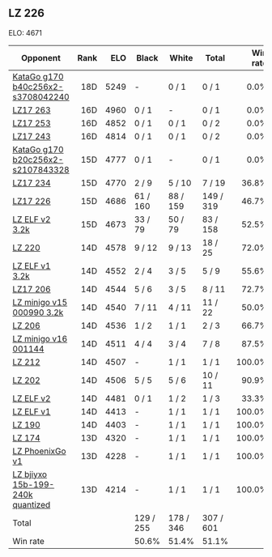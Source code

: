 ## LZ 226 ##

ELO: 4671

Opponent | Rank | ELO | Black | White | Total | Win rate
---------|-----:|----:|-------|-------|-------|-------:
[KataGo g170 b40c256x2-s3708042240](KataGo%20g170%20b40c256x2-s3708042240.md) | 18D | 5249 | - | 0 / 1 | 0 / 1 | 0.0%
[LZ17 263](LZ17%20263.md) | 16D | 4960 | 0 / 1 | - | 0 / 1 | 0.0%
[LZ17 253](LZ17%20253.md) | 16D | 4852 | 0 / 1 | 0 / 1 | 0 / 2 | 0.0%
[LZ17 243](LZ17%20243.md) | 16D | 4814 | 0 / 1 | 0 / 1 | 0 / 2 | 0.0%
[KataGo g170 b20c256x2-s2107843328](KataGo%20g170%20b20c256x2-s2107843328.md) | 15D | 4777 | 0 / 1 | - | 0 / 1 | 0.0%
[LZ17 234](LZ17%20234.md) | 15D | 4770 | 2 / 9 | 5 / 10 | 7 / 19 | 36.8%
[LZ17 226](LZ17%20226.md) | 15D | 4686 | 61 / 160 | 88 / 159 | 149 / 319 | 46.7%
[LZ ELF v2 3.2k](LZ%20ELF%20v2%203.2k.md) | 15D | 4673 | 33 / 79 | 50 / 79 | 83 / 158 | 52.5%
[LZ 220](LZ%20220.md) | 14D | 4578 | 9 / 12 | 9 / 13 | 18 / 25 | 72.0%
[LZ ELF v1 3.2k](LZ%20ELF%20v1%203.2k.md) | 14D | 4552 | 2 / 4 | 3 / 5 | 5 / 9 | 55.6%
[LZ17 206](LZ17%20206.md) | 14D | 4544 | 5 / 6 | 3 / 5 | 8 / 11 | 72.7%
[LZ minigo v15 000990 3.2k](LZ%20minigo%20v15%20000990%203.2k.md) | 14D | 4540 | 7 / 11 | 4 / 11 | 11 / 22 | 50.0%
[LZ 206](LZ%20206.md) | 14D | 4536 | 1 / 2 | 1 / 1 | 2 / 3 | 66.7%
[LZ minigo v16 001144](LZ%20minigo%20v16%20001144.md) | 14D | 4511 | 4 / 4 | 3 / 4 | 7 / 8 | 87.5%
[LZ 212](LZ%20212.md) | 14D | 4507 | - | 1 / 1 | 1 / 1 | 100.0%
[LZ 202](LZ%20202.md) | 14D | 4506 | 5 / 5 | 5 / 6 | 10 / 11 | 90.9%
[LZ ELF v2](LZ%20ELF%20v2.md) | 14D | 4481 | 0 / 1 | 1 / 2 | 1 / 3 | 33.3%
[LZ ELF v1](LZ%20ELF%20v1.md) | 14D | 4413 | - | 1 / 1 | 1 / 1 | 100.0%
[LZ 190](LZ%20190.md) | 14D | 4403 | - | 1 / 1 | 1 / 1 | 100.0%
[LZ 174](LZ%20174.md) | 13D | 4320 | - | 1 / 1 | 1 / 1 | 100.0%
[LZ PhoenixGo v1](LZ%20PhoenixGo%20v1.md) | 13D | 4228 | - | 1 / 1 | 1 / 1 | 100.0%
[LZ bjiyxo 15b-199-240k quantized](LZ%20bjiyxo%2015b-199-240k%20quantized.md) | 13D | 4214 | - | 1 / 1 | 1 / 1 | 100.0%
Total | | | 129 / 255 | 178 / 346 | 307 / 601 | 
Win rate| | | 50.6% | 51.4% | 51.1% | 
